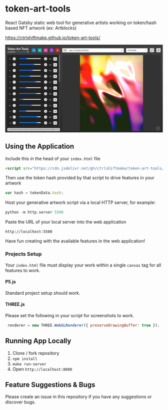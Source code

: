 # token-art-tools
React Gatsby static web tool for generative artists working on token/hash based NFT artwork (ex: Artblocks)

https://ctrlshiftmake.github.io/token-art-tools/

![screenshot](docs/preview.jpg)

## Using the Application

Include this in the head of your `index.html` file

```html
<script src="https://cdn.jsdelivr.net/gh/ctrlshiftmake/token-art-tools/providers/artblocks.js"></script>
```

Then use the token hash provided by that script to drive features in your artwork
```javascript
var hash = tokenData.hash;
```

Host your generative artwork script via a local HTTP server, for example:

```python
python -m http.server 5500
```

Paste the URL of your local server into the web application

```
http://localhost:5500
```

Have fun creating with the available features in the web application!

### Projects Setup

Your `index.html` file must display your work within a single `canvas` tag for all features to work.

#### P5.js

Standard project setup should work.

#### THREE.js

Please set the following in your script for screenshots to work.

```javascript
 renderer = new THREE.WebGLRenderer({ preserveDrawingBuffer: true });

```

## Running App Locally

1) Clone / fork repository
2) `npm install`
3) `make run-server`
4) Open `http://localhost:8000`

## Feature Suggestions & Bugs

Please create an issue in this repository if you have any suggestions or discover bugs.